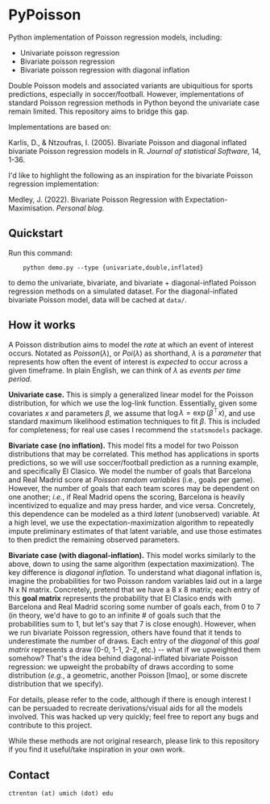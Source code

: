 # PyPoisson

Python implementation of Poisson regression models, including:
* Univariate poisson regression
* Bivariate poisson regression 
* Bivariate poisson regression with diagonal inflation 

Double Poisson models and associated variants are ubiquitious for sports predictions, especially in soccer/football. However, implementations of standard Poisson regression methods in Python beyond the univariate case remain limited. This repository aims to bridge this gap. 

Implementations are based on:

Karlis, D., & Ntzoufras, I. (2005). Bivariate Poisson and diagonal inflated bivariate Poisson regression models in R. *Journal of statistical Software*, 14, 1-36.

I'd like to highlight the following as an inspiration for the bivariate Poisson regression implementation:

Medley, J. (2022). Bivariate Poisson Regression with Expectation-Maximisation. *Personal blog.*

## Quickstart

Run this command:
```
    python demo.py --type {univariate,double,inflated}
```
to demo the univariate, bivariate, and bivariate + diagonal-inflated Poisson regression methods on a simulated dataset. For the diagonal-inflated bivariate Poisson model, data will be cached at `data/`.

## How it works

A Poisson distribution aims to model the *rate* at which an event of interest occurs. Notated as $Poisson(\lambda)$, or $Poi(\lambda)$ as shorthand, $\lambda$ is a *parameter* that represents how often the event of interest is *expected* to occur across a given timeframe. In plain English, we can think of $\lambda$ as *events per time period.*

**Univariate case.** This is simply a generalized linear model for the Poisson distribution, for which we use the log-link function. Essentially, given some covariates $x$ and parameters $\beta$, we assume that $\log \lambda = \exp(\beta^\top x)$, and use standard maximum likelihood estimation techniques to fit $\beta$. This is included for completeness; for real use cases I recommend the `statsmodels` package.

**Bivariate case (no inflation).** This model fits a model for two Poisson distributions that may be correlated. This method has applications in sports predictions, so we will use soccer/football prediction as a running example, and specifically El Clasico. We model the number of goals that Barcelona and Real Madrid score at *Poisson random variables* (i.e., goals per game). However, the number of goals that each team scores may be dependent on one another; *i.e.*, if Real Madrid opens the scoring, Barcelona is heavily incentivized to equalize and may press harder, and vice versa. Concretely, this dependence can be modeled as a third *latent* (unobserved) variable. At a high level, we use the expectation-maximization algorithm to repeatedly impute preliminary estimates of that latent variable, and use those estimates to then predict the remaining observed parameters.

**Bivariate case (with diagonal-inflation).** This model works similarly to the above, down to using the same algorithm (expectation maximization). The key difference is *diagonal inflation.* To understand what diagonal inflation is, imagine the probabilities for two Poisson random variables laid out in a large N x N matrix. Concretely, pretend that we have a 8 x 8 matrix; each entry of this **goal matrix** represents the probability that El Clasico ends with Barcelona and Real Madrid scoring some number of goals each, from 0 to 7 (in theory, we'd have to go to an infinite # of goals such that the probabilities sum to 1, but let's say that 7 is close enough). However, when we run bivariate Poisson regression, others have found that it tends to underestimate the number of draws. Each entry of the *diagonal* of this *goal matrix* represents a draw (0-0, 1-1, 2-2, etc.) -- what if we upweighted them somehow? That's the idea behind diagonal-inflated bivariate Poisson regression: we upweight the probabilty of draws according to some distribution (*e.g.*, a geometric, another Poisson [lmao], or some discrete distribution that we specify).

For details, please refer to the code, although if there is enough interest I can be persuaded to recreate derivations/visual aids for all the models involved. This was hacked up very quickly; feel free to report any bugs and contribute to this project. 

While these methods are not original research, please link to this repository if you find it useful/take inspiration in your own work.

## Contact

`ctrenton (at) umich (dot) edu`


